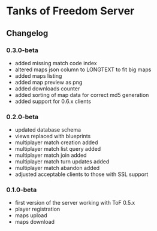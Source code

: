# Tanks of Freedom Server
## Changelog

### 0.3.0-beta
- added missing match code index
- altered maps json column to LONGTEXT to fit big maps
- added maps listing
- added map preview as png
- added downloads counter
- added sorting of map data for correct md5 generation
- added support for 0.6.x clients

### 0.2.0-beta
- updated database schema
- views replaced with blueprints
- multiplayer match creation added
- multiplayer match list query added
- multiplayer match join added
- multiplayer match turn updates added
- multiplayer match abandon added
- adjusted acceptable clients to those with SSL support

### 0.1.0-beta
- first version of the server working with ToF 0.5.x
- player registration
- maps upload
- maps download